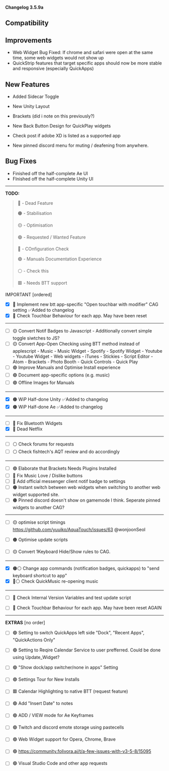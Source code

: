 **Changelog 3.5.9a**

**Compatibility**
-

**Improvements**
-
- Web Widget Bug Fixed: If chrome and safari were open at the same time, some web widgets would not show up
- QuickStrip features that target specific apps should now be more stable and responsive (especially QuickApps)

**New Features**
-
- Added Sidecar Toggle
- New Unity Layout
- Brackets (did i note on this previously?)

- New Back Button Design for QuickPlay widgets
- Check post if adobe XD is listed as a supported app

- New pinned discord menu for muting / deafening from anywhere.

**Bug Fixes**
-
- Finished off the half-complete Ae UI
- FInished off the half-complete Unity UI

------------------
**TODO:**

> 🔴 - Dead Feature
> 
> 🟠 - Stabilisation
> 
> 🟡 - Optimisation
> 
> 🟢 - Requested / Wanted Feature
> 
> 🔵 - COnfiguration Check
> 
> 🟣 - Manuals Documentation Experience
> 
> ⚪️ - Check this
> 
> 🟥 - Needs BTT support

IMPORTANT [ordered]

- [x] 🔵 Implement new btt app-specific "Open touchbar with modifier" CAG setting ✅Added to changelog
- [X] 🔵 Check Touchbar Behaviour for each app. May have been reset

----

- [ ] 🟡 Convert Notif Badges to Javascript
      - Additionally convert simple toggle siwtches to JS?
- [ ] 🟡 Convert App-Open Checking using BTT method instead of applescript
      - Music
      - Music Widget
      - Spotify
      - Spotify Widget
      - Youtube
      - Youtube Widget
      - Web widgets
      - iTunes
      - Stickies
      - Script Editor
      - Atom
      - Brackets
      - Photo Booth
      - Quick Controls
      - Quick Play
- [ ] 🟣 Improve Manuals and Optimise Install experience
- [ ] 🟣 Document app-specific options (e.g. music)
- [ ] 🟣 Offline Images for Manuals

----

- [x] 🟠 WiP Half-done Unity ✅Added to changelog
- [x] 🟠 WiP Half-done Ae ✅Added to changelog

----

- [ ] 🔴 Fix Bluetooth Widgets
- [x] 🔴 Dead Netflix

----

- [ ] ⚪️ Check forums for requests
- [ ] ⚪️ Check fishtech's AQT review and do accordingly

----

- [ ] 🟣 Elaborate that Brackets Needs Plugins Installed
- [ ] 🔴 Fix Music Love / Dislike buttons
- [ ] 🔴 Add official messenger client notif badge to settings
- [ ] 🟠 Instant switch between web widgets when switching to another web widget supported site.
- [ ] 🟠 Pinned discord doesn't show on gamemode I think. Seperate pinned widgets to another CAG?

----

- [ ] 🟡 optimise script timings https://github.com/yuuiko/AquaTouch/issues/63 @wonjoonSeol
- [ ] 🟠 Optimise update scripts
- [ ] 🟡 Convert 1Keyboard Hide/Show rules to CAG.


----

- [x] 🟠⚪️ Change app commands (notification badges, quickapps) to "send keyboard shortcut to app"
- [x] 🔴⚪️ Check QuickMusic re-opening music

----

- [ ] 🔵 Check Internal Version Variables and test update script
- [ ] 🔵 Check Touchbar Behaviour for each app. May have been reset AGAIN


------------------

**EXTRAS** [no order]

- [ ] 🟢 Setting to switch QuickApps left side "Dock", "Recent Apps", "QuickActions Only"
- [ ] 🟢 Setting to Reqire Calendar Service to user prefferred. Could be done using Update_Widget?
- [ ] 🟢 "Show dock/app switcher/none in apps" Setting
- [ ] 🟣 Settings Tour for New Installs

- [ ] 🟥 Calendar Highlighting to native BTT (request feature)

- [ ] 🟢 Add "Insert Date" to notes
- [ ] 🟢 ADD / VIEW mode for Ae Keyframes
- [ ] 🟢 Twitch and discord emote storage using pastecells
- [ ] 🟢 Web Widget support for Opera, Chrome, Brave
- [ ] 🟢 https://community.folivora.ai/t/a-few-issues-with-v3-5-8/15095

- [ ] 🟢 Visual Studio Code and other app requests



